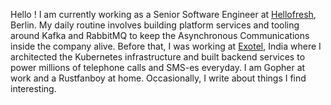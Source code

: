 Hello ! I am currently working as a Senior Software Engineer at [Hellofresh](https://www.hellofresh.com/), Berlin. My daily routine involves building platform services and tooling around Kafka and RabbitMQ to keep the Asynchronous Communications inside the company alive. Before that, I was working at [Exotel](https://exotel.com/), India where I architected the Kubernetes infrastructure and built backend services to power millions of telephone calls and SMS-es everyday. I am Gopher at work and a Rustfanboy at home. Occasionally, I write about things I find interesting.

